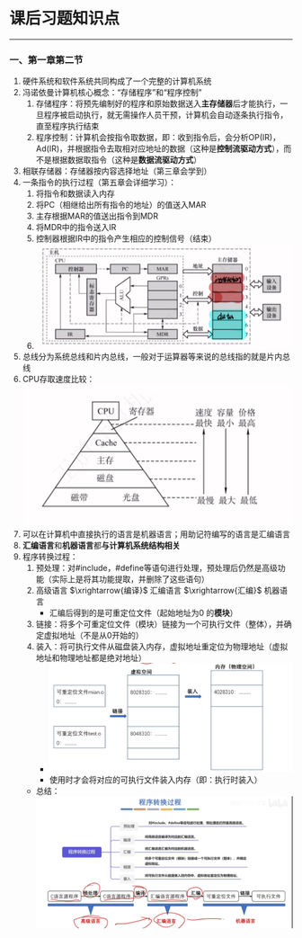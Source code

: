 # 课后习题知识点

---

### 一、第一章第二节

1. 硬件系统和软件系统共同构成了一个完整的计算机系统
2. 冯诺依曼计算机核心概念：“存储程序”和“程序控制”
	1. 存储程序：将预先编制好的程序和原始数据送入**主存储器**后才能执行，一旦程序被启动执行，就无需操作人员干预，计算机会自动逐条执行指令，直至程序执行结束
	2. 程序控制：计算机会按指令取数据，即：收到指令后，会分析OP(IR)，Ad(IR)，并根据指令去取相对应地址的数据（这种是**控制流驱动方式**），而不是根据数据取指令（这种是**数据流驱动方式**）
3. 相联存储器：存储器按内容选择地址（第三章会学到）
4. 一条指令的执行过程（第五章会详细学习）：
	1. 将指令和数据读入内存
	2. 将PC（相继给出所有指令的地址）的值送入MAR
	3. 主存根据MAR的值送出指令到MDR
	4. 将MDR中的指令送入IR
	5. 控制器根据IR中的指令产生相应的控制信号（结束）
	6. ![](assets/Pasted%20image%2020250506140755.png)
5. 总线分为系统总线和片内总线，一般对于运算器等来说的总线指的就是片内总线
6. CPU存取速度比较：![](assets/Pasted%20image%2020250506141902.png)
7. 可以在计算机中直接执行的语言是机器语言；用助记符编写的语言是汇编语言
8. **汇编语言**和**机器语言**都**与计算机系统结构相关**
9. 程序转换过程：
	1. 预处理：对#include，#define等语句进行处理，预处理后仍然是高级功能（实际上是将其功能提取，并删除了这些语句）
	2. 高级语言 $\xrightarrow{编译}$ 汇编语言 $\xrightarrow{汇编}$ 机器语言
		- 汇编后得到的是可重定位文件（起始地址为0 的**模块**）
	3. 链接：将多个可重定位文件（模块）链接为一个可执行文件（整体），并确定虚拟地址（不是从0开始的）
	4. 装入：将可执行文件从磁盘装入内存，虚拟地址重定位为物理地址（虚拟地址和物理地址都是绝对地址）
		- ![](assets/Pasted%20image%2020250506145211.png)
		- 使用时才会将对应的可执行文件装入内存（即：执行时装入）
	- 总结：![](assets/Pasted%20image%2020250506145352.png)